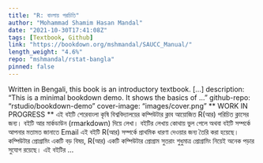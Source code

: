 ```yaml
---
title: "R: বাংলায় পরচিতি"
author: "Mohammad Shamim Hasan Mandal"
date: "2021-10-30T17:41:08Z"
tags: [Textbook, Github]
link: "https://bookdown.org/mshmandal/SAUCC_Manual/"
length_weight: "4.6%"
repo: "mshmandal/rstat-bangla"
pinned: false
---
```


Written in Bengali, this book is an introductory textbook. [...] description: “This is a minimal bookdown demo. It shows the basics of …” github-repo: “rstudio/bookdown-demo” cover-image: “images/cover.png” ** WORK IN PROGRESS ** এই বইটি শেরেবাংলা কৃষি বিশ্ববিদ্যালয়ের কম্পিউটার ক্লাব আয়োজিত R(আর) পরিচিত ক্লাসের জন্য। বইটি আর মার্কডাউন (rmarkdown) দিয়ে লেখা। বইটির লেখায় কোথায় ভুল পেলে অথবা বইটি সম্পর্কে আপনার মতামত জানাতে Email এই বইটি R(আর) সম্পর্কে প্রাথমিক ধারণা দেওয়ার জন্য তৈরি করা হয়েছে। কম্পিউটার প্রোগ্রামিং একটি বড় বিষয়, R(আর) একটি কম্পিউটার প্রোগ্রাম সুতরাং শুধুমাত্র প্রোগ্রামিং নিয়েই অনেক পড়ার সুযোগ রয়েছে। এই বইটির ...
